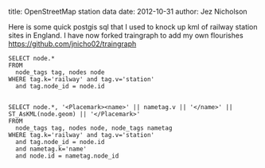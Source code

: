 title: OpenStreetMap station data
date: 2012-10-31
author: Jez Nicholson

Here is some quick postgis sql that I used to knock up kml of railway station sites in England. I have now forked traingraph to add my own flourishes https://github.com/jnicho02/traingraph

    SELECT node.*
    FROM 
      node_tags tag, nodes node
    WHERE tag.k='railway' and tag.v='station'
      and tag.node_id = node.id


    SELECT node.*, '<Placemark><name>' || nametag.v || '</name>' || ST_AsKML(node.geom) || '</Placemark>'
    FROM 
      node_tags tag, nodes node, node_tags nametag
    WHERE tag.k='railway' and tag.v='station'
      and tag.node_id = node.id
      and nametag.k='name'
      and node.id = nametag.node_id